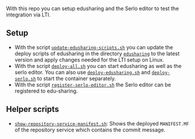 With this repo you can setup edusharing and the Serlo editor to test the integration via LTI.

## Setup

- With the script [`update-edusharing-scripts.sh`](./update-edusharing-scripts.sh) you can update the deploy scripts of edusharing in the directory [`edusharing`](./edusharing) to the latest version and apply changes needed for the LTI setup on Linux.
- With the script [`deploy-all.sh`](./deploy-all.sh) you can start edusharing as well as the serlo editor. You can also use [`deploy-edusharing.sh`](./deploy-edusharing.sh) and [`deploy-serlo.sh`](./deploy-serlo.sh) to start the container separately.
- With the script [`register-serlo-editor.sh`](./register-serlo-editor.sh) the Serlo editor can be registered to edu-sharing.

## Helper scripts

- [`show-repository-service-manifest.sh`](./show-repository-service-manifest.sh): Shows the deployed `MANIFEST.MF` of the repository service which contains the commit message.
